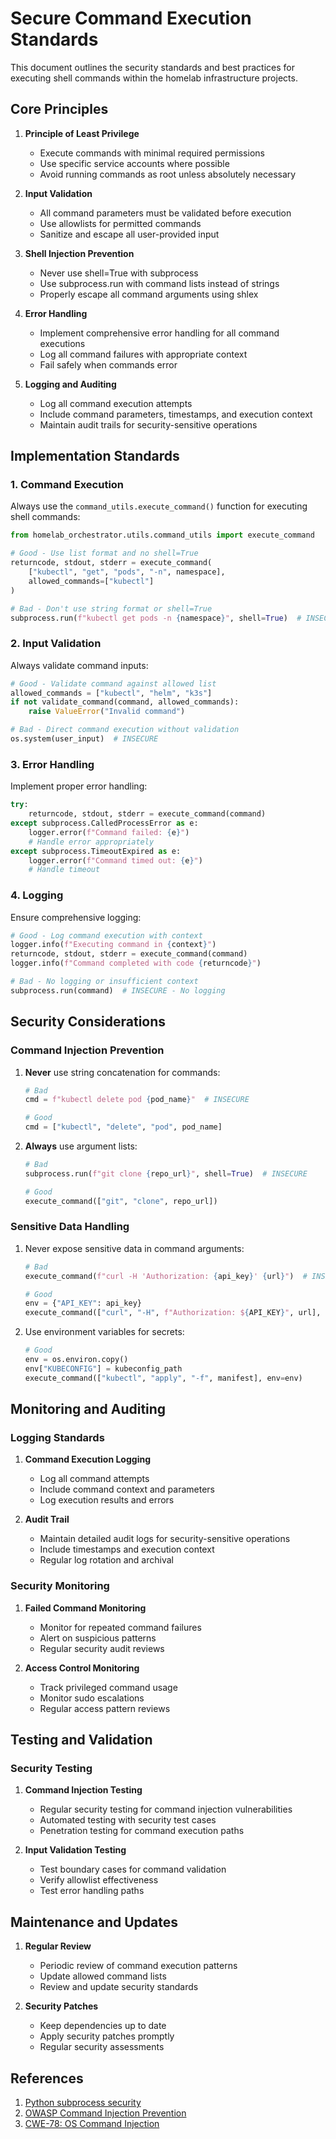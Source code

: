 # Secure Command Execution Standards

This document outlines the security standards and best practices for executing shell commands within the homelab infrastructure projects.

## Core Principles

1. **Principle of Least Privilege**
   - Execute commands with minimal required permissions
   - Use specific service accounts where possible
   - Avoid running commands as root unless absolutely necessary

2. **Input Validation**
   - All command parameters must be validated before execution
   - Use allowlists for permitted commands
   - Sanitize and escape all user-provided input

3. **Shell Injection Prevention**
   - Never use shell=True with subprocess
   - Use subprocess.run with command lists instead of strings
   - Properly escape all command arguments using shlex

4. **Error Handling**
   - Implement comprehensive error handling for all command executions
   - Log all command failures with appropriate context
   - Fail safely when commands error

5. **Logging and Auditing**
   - Log all command execution attempts
   - Include command parameters, timestamps, and execution context
   - Maintain audit trails for security-sensitive operations

## Implementation Standards

### 1. Command Execution

Always use the `command_utils.execute_command()` function for executing shell commands:

```python
from homelab_orchestrator.utils.command_utils import execute_command

# Good - Use list format and no shell=True
returncode, stdout, stderr = execute_command(
    ["kubectl", "get", "pods", "-n", namespace],
    allowed_commands=["kubectl"]
)

# Bad - Don't use string format or shell=True
subprocess.run(f"kubectl get pods -n {namespace}", shell=True)  # INSECURE
```

### 2. Input Validation

Always validate command inputs:

```python
# Good - Validate command against allowed list
allowed_commands = ["kubectl", "helm", "k3s"]
if not validate_command(command, allowed_commands):
    raise ValueError("Invalid command")

# Bad - Direct command execution without validation
os.system(user_input)  # INSECURE
```

### 3. Error Handling

Implement proper error handling:

```python
try:
    returncode, stdout, stderr = execute_command(command)
except subprocess.CalledProcessError as e:
    logger.error(f"Command failed: {e}")
    # Handle error appropriately
except subprocess.TimeoutExpired as e:
    logger.error(f"Command timed out: {e}")
    # Handle timeout
```

### 4. Logging

Ensure comprehensive logging:

```python
# Good - Log command execution with context
logger.info(f"Executing command in {context}")
returncode, stdout, stderr = execute_command(command)
logger.info(f"Command completed with code {returncode}")

# Bad - No logging or insufficient context
subprocess.run(command)  # INSECURE - No logging
```

## Security Considerations

### Command Injection Prevention

1. **Never** use string concatenation for commands:
   ```python
   # Bad
   cmd = f"kubectl delete pod {pod_name}"  # INSECURE
   
   # Good
   cmd = ["kubectl", "delete", "pod", pod_name]
   ```

2. **Always** use argument lists:
   ```python
   # Bad
   subprocess.run(f"git clone {repo_url}", shell=True)  # INSECURE
   
   # Good
   execute_command(["git", "clone", repo_url])
   ```

### Sensitive Data Handling

1. Never expose sensitive data in command arguments:
   ```python
   # Bad
   execute_command(f"curl -H 'Authorization: {api_key}' {url}")  # INSECURE
   
   # Good
   env = {"API_KEY": api_key}
   execute_command(["curl", "-H", f"Authorization: ${API_KEY}", url], env=env)
   ```

2. Use environment variables for secrets:
   ```python
   # Good
   env = os.environ.copy()
   env["KUBECONFIG"] = kubeconfig_path
   execute_command(["kubectl", "apply", "-f", manifest], env=env)
   ```

## Monitoring and Auditing

### Logging Standards

1. **Command Execution Logging**
   - Log all command attempts
   - Include command context and parameters
   - Log execution results and errors

2. **Audit Trail**
   - Maintain detailed audit logs for security-sensitive operations
   - Include timestamps and execution context
   - Regular log rotation and archival

### Security Monitoring

1. **Failed Command Monitoring**
   - Monitor for repeated command failures
   - Alert on suspicious patterns
   - Regular security audit reviews

2. **Access Control Monitoring**
   - Track privileged command usage
   - Monitor sudo escalations
   - Regular access pattern reviews

## Testing and Validation

### Security Testing

1. **Command Injection Testing**
   - Regular security testing for command injection vulnerabilities
   - Automated testing with security test cases
   - Penetration testing for command execution paths

2. **Input Validation Testing**
   - Test boundary cases for command validation
   - Verify allowlist effectiveness
   - Test error handling paths

## Maintenance and Updates

1. **Regular Review**
   - Periodic review of command execution patterns
   - Update allowed command lists
   - Review and update security standards

2. **Security Patches**
   - Keep dependencies up to date
   - Apply security patches promptly
   - Regular security assessments

## References

1. [Python subprocess security](https://docs.python.org/3/library/subprocess.html#security-considerations)
2. [OWASP Command Injection Prevention](https://owasp.org/www-community/attacks/Command_Injection)
3. [CWE-78: OS Command Injection](https://cwe.mitre.org/data/definitions/78.html)
